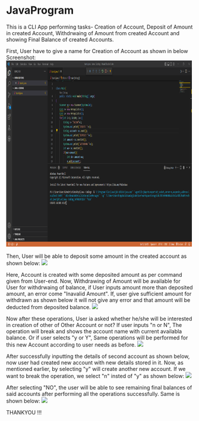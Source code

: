 # JavaProgram
This is a CLI App performing tasks- Creation of Account, Deposit of Amount in created Account, Withdrwaing of Amount from created Account and showing Final Balance of created Accounts. 

First, User have to give a name for Creation of Account as shown in below Screenshot:
<img width="500px" height="500px" src="ss\1.jpeg">

Then, User will be able to deposit some amount in the created account as shown below:
<img src="C:\Users\Harsh\OneDrive\Desktop\JavaProgram\JavaProgram\ss\2.png"> 

Here, Account is created with some deposited amount as per command given from User-end.
Now, Withdrawing of Amount will be available for User for withdrwaing of balance, if User inputs amount more than deposited amount, an error come "Inavalid Amount". If, user give sufficient amount for withdrawn as shown below it will not give any error and that amount will be deducted from deposited balance.
<img src="C:\Users\Harsh\OneDrive\Desktop\JavaProgram\JavaProgram\ss\3.png">

Now after these operations, User ia asked whether he/she will be interested in creation of other of Other Account or not?
If user inputs "n or N", The operation will break and shows the account name with current availabla balance.
Or if user selects "y or Y", Same operations will be performed for this new Account according to user needs as before.
<img src="C:\Users\Harsh\OneDrive\Desktop\JavaProgram\JavaProgram\ss\4.png">

After successfully inputting the details of second account as shown below, now user had created new account with new details stored in it. Now, as mentioned earlier, by selecting "y" will create another new account. If we want to break the operation, we select "n" insted of "y" as shown below:
<img src="C:\Users\Harsh\OneDrive\Desktop\JavaProgram\JavaProgram\ss\5.png"> 

After selecting "NO", the user will be able to see remaining final balances of said accounts after performing all the operations successfully. Same is shown below:
<img src="C:\Users\Harsh\OneDrive\Desktop\JavaProgram\JavaProgram\ss\6.png">

THANKYOU !!!
